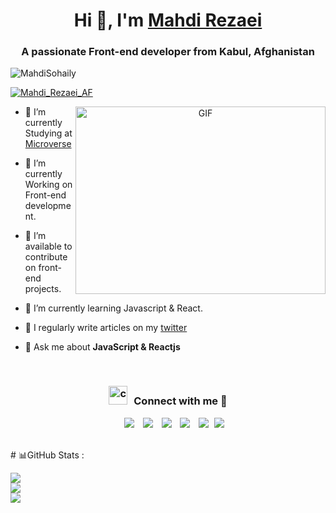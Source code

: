 <h1 align="center">Hi 👋, I'm <a href="https://mahdisohaily.github.io/Portfolio/" target="blank">
Mahdi Rezaei</a></h1>
<h3 align="center">A passionate Front-end developer from Kabul, Afghanistan</h3>

<p align="left"> <img src="https://komarev.com/ghpvc/?username=MahdiSohaily&label=Profile%20views&color=blueviolet&style=flat" alt="MahdiSohaily" /> </p>

<p align="left"> <a href="https://twitter.com/Mahdi_Rezaei_AF" target="blank"><img src="https://img.shields.io/twitter/follow/Mahdi_Rezaei_AF?logo=twitter&style=for-the-badge" alt="Mahdi_Rezaei_AF" /></a> </p>

<a target="_blank" align="center">
  <img align="right" top="500" height="300" width="400" alt="GIF" src="https://raw.githubusercontent.com/abhisheknaiidu/abhisheknaiidu/master/code.gif">
</a>

- 📝 I’m currently Studying at <a href="https://microverse.org/" target="blank">Microverse</a>

- 🌱 I’m currently Working on Front-end development.

- 🤝 I’m available to contribute on front-end projects.

- 🌱 I’m currently learning Javascript & React.

- 📝 I regularly write articles on my <a href="https://twitter.com/Mahdi_Rezaei_AF" target="blank">twitter</a>

- 💬 Ask me about **JavaScript & Reactjs**

<br/>
<h3 align="center" > <img src="https://media.giphy.com/media/iY8CRBdQXODJSCERIr/giphy.gif" width="30" height="30" style="margin-right: 10px;" alt="contact with me">Connect with me 🤝 </h3>

<p align="center">

 <div align="center"  class="icons-social" style="margin-left: 10px;">
        <a style="margin-left: 10px;"  target="_blank" href="https://www.linkedin.com/in/mahdi-rezaei-74705713b">
   <img src="https://img.icons8.com/doodle/40/000000/linkedin--v2.png"></a>
        <a style="margin-left: 10px;" target="_blank" href="https://github.com/MahdiSohaily">
  <img src="https://img.icons8.com/doodle/40/000000/github--v1.png"></a>
  <a style="margin-left: 10px;" target="_blank" href="https://stackoverflow.com/users/11258461/mahdi-rezaei?tab=profile">
    <img src="https://img.icons8.com/external-tal-revivo-color-tal-revivo/40/000000/external-stack-overflow-is-a-question-and-answer-site-for-professional-logo-color-tal-revivo.png"></a>
    <a style="margin-left: 10px;" target="_blank" href="https://dev.to/mahdisohaily">
     <img src="https://img.icons8.com/external-sketchy-juicy-fish/0.6x/external-blog-online-services-sketchy-sketchy-juicy-fish.png"></a>
  <a style="margin-left: 10px;" target="_blank" href="https://twitter.com/Mahdi_Rezaei_AF">
   <img src="https://img.icons8.com/doodle/1x/twitter-squared--v2.png" ></a>
  <a style="margin-left: 5px;" target="_blank" href="#">
     <img src="https://img.icons8.com/plasticine/0.5x/resume.png" ></a>
      </div>

</p>
<br>
# 📊GitHub Stats :

![](https://github-readme-stats.vercel.app/api?username=MahdiSohaily&show_icons=true&theme=gotham)<br/>
![](https://github-readme-streak-stats.herokuapp.com/?user=MahdiSohaily&&show_icons=true&theme=gotham)<br/>
![](https://github-readme-stats.vercel.app/api/top-langs/?username=MahdiSohaily&show_icons=true&theme=gotham)
